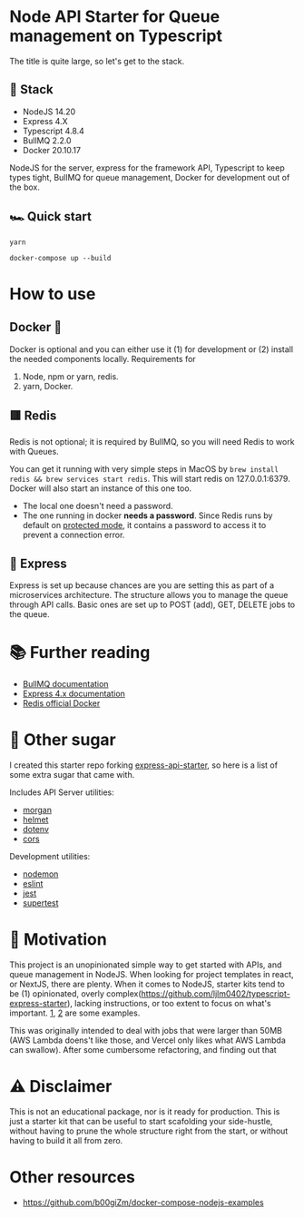 # Node API Starter for Queue management on Typescript

The title is quite large, so let's get to the stack.

## 💾 Stack

- NodeJS 14.20
- Express 4.X
- Typescript 4.8.4
- BullMQ 2.2.0
- Docker 20.10.17

NodeJS for the server, express for the framework API, Typescript to keep types tight, BullMQ for queue management, Docker for development out of the box.

## 🏎️ Quick start

```
yarn
```

```
docker-compose up --build
```

# How to use

## Docker 🐳

Docker is optional and you can either use it (1) for development or (2) install the needed components locally. Requirements for
1. Node, npm or yarn, redis.
2. yarn, Docker.

## 🟥 Redis 

Redis is not optional; it is required by BullMQ, so you will need Redis to work with Queues.

You can get it running with very simple steps in MacOS by `brew install redis && brew services start redis`. This will start redis on 127.0.0.1:6379. Docker will also start an instance of this one too.
- The local one doesn't need a password.
- The one running in docker **needs a password**. Since Redis runs by default on [protected mode](https://redis.io/docs/manual/security/), it contains a password to access it to prevent a connection error.

## 💚 Express 

Express is set up because chances are you are setting this as part of a microservices architecture. The structure allows you to manage the queue through API calls. Basic ones are set up to POST (add), GET, DELETE jobs to the queue.

# 📚 Further reading 

- [BullMQ documentation](https://docs.bullmq.io/)
- [Express 4.x documentation](https://expressjs.com/en/guide/routing.html)
- [Redis official Docker](https://hub.docker.com/_/redis)

# 🍭 Other sugar

I created this starter repo forking [express-api-starter](https://github.com/w3cj/express-api-starter), so here is a list of some extra sugar that came with.

Includes API Server utilities:

* [morgan](https://www.npmjs.com/package/morgan)
* [helmet](https://www.npmjs.com/package/helmet)
* [dotenv](https://www.npmjs.com/package/dotenv)
* [cors](https://www.npmjs.com/package/cors)

Development utilities:

* [nodemon](https://www.npmjs.com/package/nodemon)
* [eslint](https://www.npmjs.com/package/eslint)
* [jest](https://www.npmjs.com/package/jest)
* [supertest](https://www.npmjs.com/package/supertest)

# 💪 Motivation 

This project is an unopinionated simple way to get started with APIs, and queue management in NodeJS. When looking for project templates in react, or NextJS, there are plenty. When it comes to NodeJS, starter kits tend to be (1) opinionated, overly complex(https://github.com/ljlm0402/typescript-express-starter), lacking instructions, or too extent to focus on what's important. [1](https://github.com/ljlm0402/typescript-express-starter), [2](https://github.com/helmuthdu/typescript-express-api-starter) are some examples.

This was originally intended to deal with jobs that were larger than 50MB (AWS Lambda doens't like those, and Vercel only likes what AWS Lambda can swallow). After some cumbersome refactoring, and finding out that 

# ⚠️ Disclaimer 

This is not an educational package, nor is it ready for production. This is just a starter kit that can be useful to start scafolding your side-hustle, without having to prune the whole structure right from the start, or without having to build it all from zero.

# Other resources
- https://github.com/b00giZm/docker-compose-nodejs-examples
